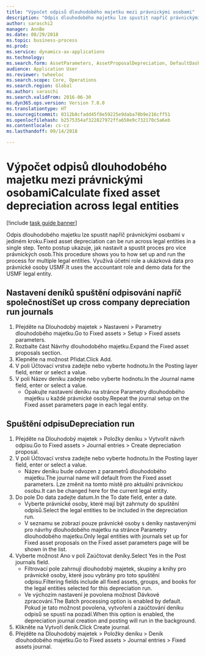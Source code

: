 ```yaml
--- 
title: "Výpočet odpisů dlouhodobého majetku mezi právnickými osobami"
description: "Odpis dlouhodobého majetku lze spustit napříč právnickými osobami v jediném kroku."
author: saraschi2
manager: AnnBe
ms.date: 08/29/2018
ms.topic: business-process
ms.prod: 
ms.service: dynamics-ax-applications
ms.technology: 
ms.search.form: AssetParameters, AssetProposalDepreciation, DefaultDashboard, LedgerJournalTable
audience: Application User
ms.reviewer: twheeloc
ms.search.scope: Core, Operations
ms.search.region: Global
ms.author: saraschi
ms.search.validFrom: 2016-06-30
ms.dyn365.ops.version: Version 7.0.0
ms.translationtype: HT
ms.sourcegitcommit: 0312b8cfadd45f8e59225e9daba78b9e216cff51
ms.openlocfilehash: b2575354af322827972ffa650e9c732170c5a6eb
ms.contentlocale: cs-cz
ms.lasthandoff: 09/14/2018

---
```

# <a name="calculate-fixed-asset-depreciation-across-legal-entities"></a><span data-ttu-id="bcde7-103">Výpočet odpisů dlouhodobého majetku mezi právnickými osobami</span><span class="sxs-lookup"><span data-stu-id="bcde7-103">Calculate fixed asset depreciation across legal entities</span></span>

[!include [task guide banner](../../includes/task-guide-banner.md)]

<span data-ttu-id="bcde7-104">Odpis dlouhodobého majetku lze spustit napříč právnickými osobami v jediném kroku.</span><span class="sxs-lookup"><span data-stu-id="bcde7-104">Fixed asset depreciation can be run across legal entities in a single step.</span></span> <span data-ttu-id="bcde7-105">Tento postup ukazuje, jak nastavit a spustit proces pro více právnických osob.</span><span class="sxs-lookup"><span data-stu-id="bcde7-105">This procedure shows you to how set up and run the process for multiple legal entities.</span></span> <span data-ttu-id="bcde7-106">Využívá účetní role a ukázková data pro právnické osoby USMF.</span><span class="sxs-lookup"><span data-stu-id="bcde7-106">It uses the accountant role and demo data for the USMF legal entity.</span></span>


## <a name="set-up-cross-company-depreciation-run-journals"></a><span data-ttu-id="bcde7-107">Nastavení deníků spuštění odpisování napříč společností</span><span class="sxs-lookup"><span data-stu-id="bcde7-107">Set up cross company depreciation run journals</span></span>
1. <span data-ttu-id="bcde7-108">Přejděte na Dlouhodobý majetek > Nastavení > Parametry dlouhodobého majetku.</span><span class="sxs-lookup"><span data-stu-id="bcde7-108">Go to Fixed assets > Setup > Fixed assets parameters.</span></span>
2. <span data-ttu-id="bcde7-109">Rozbalte část Návrhy dlouhodobého majetku.</span><span class="sxs-lookup"><span data-stu-id="bcde7-109">Expand the Fixed asset proposals section.</span></span>
3. <span data-ttu-id="bcde7-110">Klepněte na možnost Přidat.</span><span class="sxs-lookup"><span data-stu-id="bcde7-110">Click Add.</span></span>
4. <span data-ttu-id="bcde7-111">V poli Účtovací vrstva zadejte nebo vyberte hodnotu.</span><span class="sxs-lookup"><span data-stu-id="bcde7-111">In the Posting layer field, enter or select a value.</span></span>
5. <span data-ttu-id="bcde7-112">V poli Název deníku zadejte nebo vyberte hodnotu.</span><span class="sxs-lookup"><span data-stu-id="bcde7-112">In the Journal name field, enter or select a value.</span></span>
    * <span data-ttu-id="bcde7-113">Opakujte nastavení deníku na stránce Parametry dlouhodobého majetku u každé právnické osoby.</span><span class="sxs-lookup"><span data-stu-id="bcde7-113">Repeat the journal setup on the Fixed asset parameters page in each legal entity.</span></span>  

## <a name="depreciation-run"></a><span data-ttu-id="bcde7-114">Spuštění odpisu</span><span class="sxs-lookup"><span data-stu-id="bcde7-114">Depreciation run</span></span>
1. <span data-ttu-id="bcde7-115">Přejděte na Dlouhodobý majetek > Položky deníku > Vytvořit návrh odpisu.</span><span class="sxs-lookup"><span data-stu-id="bcde7-115">Go to Fixed assets > Journal entries > Create depreciation proposal.</span></span>
2. <span data-ttu-id="bcde7-116">V poli Účtovací vrstva zadejte nebo vyberte hodnotu.</span><span class="sxs-lookup"><span data-stu-id="bcde7-116">In the Posting layer field, enter or select a value.</span></span>
    * <span data-ttu-id="bcde7-117">Název deníku bude odvozen z parametrů dlouhodobého majetku.</span><span class="sxs-lookup"><span data-stu-id="bcde7-117">The journal name will default from the Fixed asset parameters.</span></span> <span data-ttu-id="bcde7-118">Lze změnit na tomto místě pro aktuální právnickou osobu.</span><span class="sxs-lookup"><span data-stu-id="bcde7-118">It can be changed here for the current legal entity.</span></span>  
3. <span data-ttu-id="bcde7-119">Do pole Do data zadejte datum.</span><span class="sxs-lookup"><span data-stu-id="bcde7-119">In the To date field, enter a date.</span></span>
    * <span data-ttu-id="bcde7-120">Vyberte právnické osoby, které mají být zahrnuty do spuštění odpisů.</span><span class="sxs-lookup"><span data-stu-id="bcde7-120">Select the legal entities to be included in the depreciation run.</span></span>  
    * <span data-ttu-id="bcde7-121">V seznamu se zobrazí pouze právnické osoby s deníky nastavenými pro návrhy dlouhodobého majetku na stránce Parametry dlouhodobého majetku.</span><span class="sxs-lookup"><span data-stu-id="bcde7-121">Only legal entities with journals set up for Fixed asset proposals on the Fixed asset parameters page will be shown in the list.</span></span>  
4. <span data-ttu-id="bcde7-122">Vyberte možnost Ano v poli Zaúčtovat deníky.</span><span class="sxs-lookup"><span data-stu-id="bcde7-122">Select Yes in the Post journals field.</span></span>
    * <span data-ttu-id="bcde7-123">Filtrovací pole zahrnují dlouhodobý majetek, skupiny a knihy pro právnické osoby, které jsou vybrány pro toto spuštění odpisu.</span><span class="sxs-lookup"><span data-stu-id="bcde7-123">Filtering fields include all fixed assets, groups, and books for the legal entities selected for this depreciation run.</span></span>  
    * <span data-ttu-id="bcde7-124">Ve výchozím nastavení je povolena možnost Dávkové zpracování.</span><span class="sxs-lookup"><span data-stu-id="bcde7-124">The Batch processing option is enabled by default.</span></span> <span data-ttu-id="bcde7-125">Pokud je tato možnost povolena, vytvoření a zaúčtování deníku odpisů se spustí na pozadí.</span><span class="sxs-lookup"><span data-stu-id="bcde7-125">When this option is enabled, the depreciation journal creation and posting will run in the background.</span></span>  
5. <span data-ttu-id="bcde7-126">Klikněte na Vytvoří deník.</span><span class="sxs-lookup"><span data-stu-id="bcde7-126">Click Create journal.</span></span>
6. <span data-ttu-id="bcde7-127">Přejděte na Dlouhodobý majetek > Položky deníku > Deník dlouhodobého majetku.</span><span class="sxs-lookup"><span data-stu-id="bcde7-127">Go to Fixed assets > Journal entries > Fixed assets journal.</span></span>


